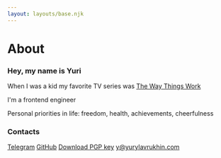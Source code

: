 ```yaml
---
layout: layouts/base.njk
---
```


# About
<div class="content">
  <h3>
    Hey, my name is Yuri<br>
  </h3>

  When I was a kid my favorite TV series was <a href="https://en.m.wikipedia.org/wiki/The_Way_Things_Work_(TV_series)" >The&nbsp;Way&nbsp;Things&nbsp;Work</a>

  I'm a frontend engineer

  <!-- [my telegram channel](https://t.me/lavrucci/ "Channel") where i post my thoughts i found worth to share -->

  Personal priorities in life: freedom, health, achievements, cheerfulness
  ### Contacts

  [Telegram](https://t.me/yurylavrukhin/ "Telegram")
  [GitHub](https://github.com/yurylavrukhin/ "GitHub")
  [Download PGP key](/static/mail@yurylavrukhin.com.asc "Download PGP key")
  [y@yurylavrukhin.com](mailto:y@yurylavrukhin.com "E-mail")

</div>
